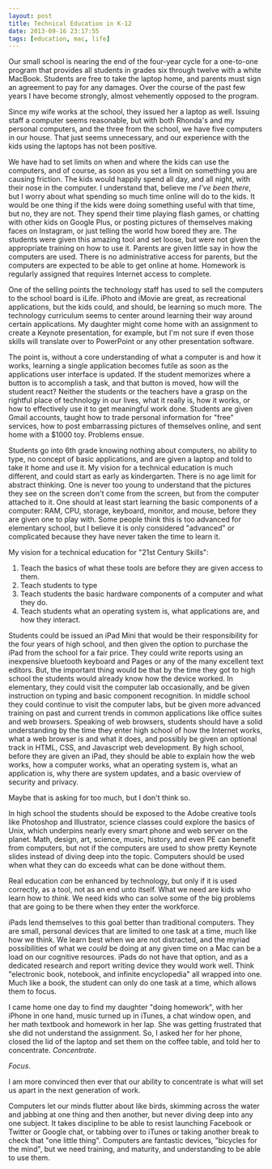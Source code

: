 ```yaml
---
layout: post
title: Technical Education in K-12
date: 2013-09-16 23:17:55
tags: [education, mac, life]
---
```


Our small school is nearing the end of the four-year cycle for a one-to-one program that provides all students in grades six through twelve with a white MacBook. Students are free to take the laptop home, and parents must sign an agreement to pay for any damages. Over the course of the past few years I have become strongly, almost vehemently opposed to the program. 

Since my wife works at the school, they issued her a laptop as well. Issuing staff a computer seems reasonable, but with both Rhonda's and my personal computers, and the three from the school, we have five computers in our house. That just seems unnecessary, and our experience with the kids using the laptops has not been positive. 

We have had to set limits on when and where the kids can use the computers, and of course, as soon as you set a limit on something you are causing friction. The kids would happily spend all day, and all night, with their nose in the computer. I understand that, believe me *I've been there*, but I worry about what spending so much time online will do to the kids. It would be one thing if the kids were doing something useful with that time, but no, they are not. They spend their time playing flash games, or chatting with other kids on Google Plus, or posting pictures of themselves making faces on Instagram, or just telling the world how bored they are. The students were given this amazing tool and set loose, but were not given the appropriate training on how to use it. Parents are given little say in how the computers are used. There is no administrative access for parents, but the computers are expected to be able to get online at home. Homework is regularly assigned that requires Internet access to complete. 

One of the selling points the technology staff has used to sell the computers to the school board is iLife. iPhoto and iMovie are great, as recreational applications, but the kids could, and should, be learning so much more. The technology curriculum seems to center around learning their way around certain applications. My daughter might come home with an assignment to create a Keynote presentation, for example, but I'm not sure if even those skills will translate over to PowerPoint or any other presentation software. 

The point is, without a core understanding of what a computer is and how it works, learning a single application becomes futile as soon as the applications user interface is updated. If the student memorizes where a button is to accomplish a task, and that button is moved, how will the student react? Neither the students or the teachers have a grasp on the rightful place of technology in our lives, what it really is, how it works, or how to effectively use it to get meaningful work done. Students are given Gmail accounts, taught how to trade personal information for "free" services, how to post embarrassing pictures of themselves online, and sent home with a $1000 toy. Problems ensue. 

Students go into 6th grade knowing nothing about computers, no ability to type, no concept of basic applications, and are given a laptop and told to take it home and use it. My vision for a technical education is much different, and could start as early as kindergarten. There is no age limit for abstract thinking. One is never too young to understand that the pictures they see on the screen don't come from the screen, but from the computer attached to it. One should at least start learning the basic components of a computer: RAM, CPU, storage, keyboard, monitor, and mouse, before they are given one to play with. Some people think this is too advanced for elementary school, but I believe it is only considered "advanced" or complicated because they have never taken the time to learn it. 

My vision for a technical education for "21st Century Skills":

1. Teach the basics of what these tools are before they are given access to them.
2. Teach students to type
3. Teach students the basic hardware components of a computer and what they do.
4. Teach students what an operating system is, what applications are, and how they interact. 

Students could be issued an iPad Mini that would be their responsibility for the four years of high school, and then given the option to purchase the iPad from the school for a fair price. They could write reports using an inexpensive bluetooth keyboard and Pages or any of the many excellent text editors. But, the important thing would be that by the time they got to high school the students would already know how the device worked. In elementary, they could visit the computer lab occasionally, and be given instruction on typing and basic component recognition. In middle school they could continue to visit the computer labs, but be given more advanced training on past and current trends in common applications like office suites and web browsers. Speaking of web browsers, students should have a solid understanding by the time they enter high school of how the Internet works, what a web browser is and what it does, and possibly be given an optional track in HTML, CSS, and Javascript web development. By high school, before they are given an iPad, they should be able to explain how the web works, how a computer works, what an operating system is, what an application is, why there are system updates, and a basic overview of security and privacy. 

Maybe that is asking for too much, but I don't think so. 

In high school the students should be exposed to the Adobe creative tools like Photoshop and Illustrator, science classes could explore the basics of Unix, which underpins nearly every smart phone and web server on the planet. Math, design, art, science, music, history, and even PE can benefit from computers, but not if the computers are used to show pretty Keynote slides instead of diving deep into the topic. Computers should be used when what they can do exceeds what can be done without them. 

Real education *can* be enhanced by technology, but only if it is used correctly, as a tool, not as an end unto itself. What we need are kids who learn how to *think*. We need kids who can solve some of the big problems that are going to be there when they enter the workforce.  

iPads lend themselves to this goal better than traditional computers. They are small, personal devices that are limited to one task at a time, much like how we think. We learn best when we are not distracted, and the myriad possibilities of what we *could* be doing at any given time on a Mac can be a load on our cognitive resources. iPads do not have that option, and as a dedicated research and report writing device they would work well. Think "electronic book, notebook, and infinite encyclopedia" all wrapped into one. Much like a book, the student can only do one task at a time, which allows them to focus. 

I came home one day to find my daughter "doing homework", with her iPhone in one hand, music turned up in iTunes, a chat window open, and her math textbook and homework in her lap. She was getting frustrated that she did not understand the assignment. So, I asked her for her phone, closed the lid of the laptop and set them on the coffee table, and told her to concentrate. *Concentrate*. 

*Focus*. 

I am more convinced then ever that our ability to concentrate is what will set us apart in the next generation of work.

Computers let our minds flutter about like birds, skimming across the water and jabbing at one thing and then another, but never diving deep into any one subject. It takes discipline to be able to resist launching Facebook or Twitter or Google chat, or tabbing over to iTunes or taking another break to check that "one little thing". Computers are fantastic devices, "bicycles for the mind", but we need training, and maturity, and understanding to be able to use them. 

